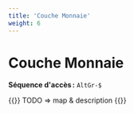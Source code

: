 ```yaml
---
title: 'Couche Monnaie'
weight: 6
---
```


# Couche Monnaie

**Séquence d'accès :** `AltGr-$`

{{<hint danger>}}
TODO ⇒ map & description
{{</hint>}}